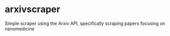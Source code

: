 # arxivscraper
Simple scraper using the Arxiv API, specifically scraping papers focusing on nanomedicine
